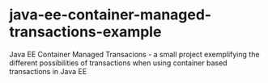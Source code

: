 # java-ee-container-managed-transactions-example
Java EE Container Managed Transacions - a small project exemplifying the different possibilities of transactions when using container based transactions in Java EE 
